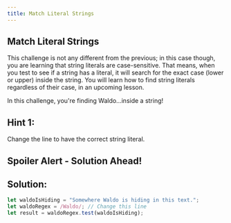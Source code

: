 ```yaml
---
title: Match Literal Strings
---
```

## Match Literal Strings

<!-- The article goes here, in GitHub-flavored Markdown. Feel free to add YouTube videos, images, and CodePen/JSBin embeds  -->
This challenge is not any different from the previous; in this case though, you are learning that string literals are case-sensitive. That means, when you test to see if a string has a literal, it will search for the exact case (lower or upper) inside the string. You will learn how to find string literals regardless of their case, in an upcoming lesson.

In this challenge, you're finding Waldo...inside a string!

## Hint 1:

Change the line to have the correct string literal.

## Spoiler Alert - Solution Ahead!

## Solution:

```javascript
let waldoIsHiding = "Somewhere Waldo is hiding in this text.";
let waldoRegex = /Waldo/; // Change this line
let result = waldoRegex.test(waldoIsHiding);
```
